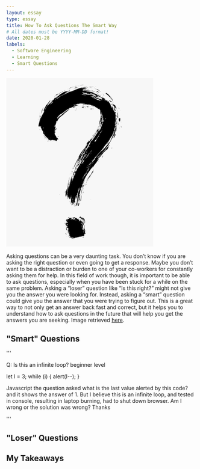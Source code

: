 ```yaml
---
layout: essay
type: essay
title: How To Ask Questions The Smart Way
# All dates must be YYYY-MM-DD format!
date: 2020-01-28
labels:
  - Software Engineering 
  - Learning
  - Smart Questions
---
```


<img class="ui medium right floated rounded image" src="../images/huh.png">

Asking questions can be a very daunting task. You don’t know if you are asking the right question or even going to get a response. Maybe you don’t want to be a distraction or burden to one of your co-workers for constantly asking them for help. In this field of work though, it is important to be able to ask questions, especially when you have been stuck for a while on the same problem. Asking a “loser” question like “Is this right?” might not give you the answer you were looking for. Instead, asking a “smart” question could give you the answer that you were trying to figure out. This is a great way to not only get an answer back fast and correct, but it helps you to understand how to ask questions in the future that will help you get the answers you are seeking. Image retrieved [here](https://www.kindpng.com/imgv/hxhJxhm_ink-question-mark-zen-ish-calligraphy-hd-png/).

## "Smart" Questions

'''

Q: Is this an infinite loop? beginner level

let I = 3;
while (i) {
  alert(I--);
}

Javascript the question asked what is the last value alerted by this code? and it shows the answer of 1. But I believe this is an infinite loop, and tested in console, resulting in laptop burning, had to shut down browser. Am I wrong or the solution was wrong? Thanks

'''

## "Loser" Questions



## My Takeaways 


